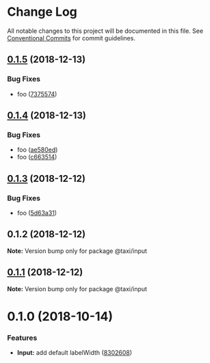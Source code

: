 # Change Log

All notable changes to this project will be documented in this file.
See [Conventional Commits](https://conventionalcommits.org) for commit guidelines.

## [0.1.5](https://github.com/serhii-havrylenko/monorepo-babel-ts-lerna-starter/compare/@taxi/input@0.1.4...@taxi/input@0.1.5) (2018-12-13)


### Bug Fixes

* foo ([7375574](https://github.com/serhii-havrylenko/monorepo-babel-ts-lerna-starter/commit/7375574))





## [0.1.4](https://github.com/serhii-havrylenko/monorepo-babel-ts-lerna-starter/compare/@taxi/input@0.1.3...@taxi/input@0.1.4) (2018-12-13)


### Bug Fixes

* foo ([ae580ed](https://github.com/serhii-havrylenko/monorepo-babel-ts-lerna-starter/commit/ae580ed))
* foo ([c663514](https://github.com/serhii-havrylenko/monorepo-babel-ts-lerna-starter/commit/c663514))





## [0.1.3](https://github.com/serhii-havrylenko/monorepo-babel-ts-lerna-starter/compare/@taxi/input@0.1.2...@taxi/input@0.1.3) (2018-12-12)


### Bug Fixes

* foo ([5d63a31](https://github.com/serhii-havrylenko/monorepo-babel-ts-lerna-starter/commit/5d63a31))





## 0.1.2 (2018-12-12)

**Note:** Version bump only for package @taxi/input





## [0.1.1](https://github.com/serhii-havrylenko/monorepo-babel-ts-lerna-starter/compare/@taxi/input@0.1.0...@taxi/input@0.1.1) (2018-12-12)

**Note:** Version bump only for package @taxi/input





<a name="0.1.0"></a>
# 0.1.0 (2018-10-14)


### Features

* **Input:** add default labelWidth ([8302608](https://github.com/serhii-havrylenko/monorepo-babel-ts-lerna-starter/commit/8302608))
